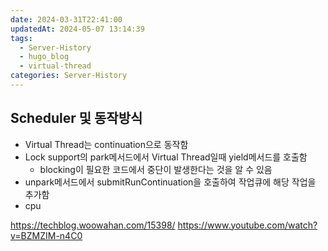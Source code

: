 ```yaml
---
date: 2024-03-31T22:41:00
updatedAt: 2024-05-07 13:14:39
tags:
  - Server-History
  - hugo_blog
  - virtual-thread
categories: Server-History
---
```

## Scheduler 및 동작방식
- Virtual Thread는 continuation으로 동작함
- Lock support의 park메서드에서 Virtual Thread일때 yield메서드를 호출함
	- blocking이 필요한 코드에서 중단이 발생한다는 것을 알 수 있음
- unpark메서드에서 submitRunContinuation을 호출하여 작업큐에 해당 작업을 추가함
 - cpu 

https://techblog.woowahan.com/15398/
https://www.youtube.com/watch?v=BZMZIM-n4C0